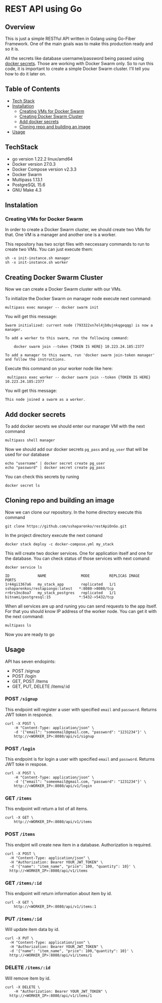 # REST API using Go

## Overview

This is just a simple RESTful API written in Golang using Go-Fiber Framework. One of the main goals was to make this production ready and so it is.

All the secrets like database username/password being passed using [docker secrets](https://docs.docker.com/engine/swarm/secrets/). Those are working with Docker Swarm only. So to run this code, it is important to create a simple Docker Swarm cluster. I'll tell you how to do it later on.

## Table of Contents

- [Tech Stack](#techstack)
- [Installation](#instalation)
  - [Creating VMs for Docker Swarm](#creating-vms-for-docker-swarm)
  - [Creating Docker Swarm Cluster](#creating-docker-swarm-cluster)
  - [Add docker secrets](#add-docker-secrets)
  - [Cloning repo and building an image](#cloning-repo-and-building-an-image)
- [Usage](#usage)

## TechStack

- go version 1.22.2 linux/amd64
- Docker version 27.0.3
- Docker Compose version v2.3.3
- Docker Swarm
- Multipass 1.13.1
- PostgreSQL 15.6
- GNU Make 4.3

## Instalation

### Creating VMs for Docker Swarm

In order to create a Docker Swarm cluster, we should create two VMs for that. One VM is a manager and another one is a worker.

This repository has two script files with neccessary commands to run to create two VMs. You can just execute them:

```shell
sh -x init-instance.sh manager
sh -x init-instance.sh worker
```

## Creating Docker Swarm Cluster

Now we can create a Docker Swarm cluster with our VMs.

To initialize the Docker Swarm on manager node execute next command:

```shell
multipass exec manager -- docker swarm init
```

You will get this message:

```shell
Swarm initialized: current node (793322xn7el4jb0ujnkqgeqqg) is now a manager.

To add a worker to this swarm, run the following command:

    docker swarm join --token {TOKEN IS HERE} 10.223.24.185:2377

To add a manager to this swarm, run 'docker swarm join-token manager' and follow the instructions.
```

Execute this command on your worker node like here:

```shell
 multipass exec worker -- docker swarm join --token {TOKEN IS HERE} 10.223.24.185:2377
```

You will get this message:

```shell
This node joined a swarm as a worker.
```

## Add docker secrets

To add docker secrets we should enter our manager VM with the next command

```shell
multipass shell manager
```

Now we should add our docker secrets `pg_pass` and `pg_user` that will be used for our database

```shell
echo "username" | docker secret create pg_user
echo "password" | docker secret create pg_pass
```

You can check this secrets by runing

```shell
docker secret ls
```

## Cloning repo and building an image

Now we can clone our repository. In the home directory execute this command

```shell
git clone https://github.com/sshaparenko/restApiOnGo.git
```

In the project directory execute the next comand

```shell
docker stack deploy -c docker-compose.yml my_stack
```

This will create two docker services. One for application itself and one for the database. You can check status of those services with next comand:

```shell
docker service ls
```

```shell
ID             NAME                MODE         REPLICAS IMAGE                             PORTS
1r44gi1367a6   my_stack_app        replicated   1/1        sshaparenkos/restapiongo:latest   *:8080->8080/tcp
rr6rs3nc8oa7   my_stack_postgres   replicated   1/1        bitnami/postgresql:15             *:5432->5432/tcp
```

When all services are up and runing you can send requests to the app itself. For that you should know IP address of the worker node. You can get it with the next command:

```shell
multipass ls
```

Now you are ready to go

## Usage

API has seven endopints:

- POST /signup
- POST /login
- GET, POST /items
- GET, PUT, DELETE /items/:id

### POST `/signup`

This endpoint will register a user with specified `email` and `password`. Returns JWT token in responce.

```shell
curl -X POST \
	-H "Content-Type: application/json" \
	-d '{"email": "someemail@gmail.com, "password": "1231234"}' \
	http://<WORKER_IP>:8080/api/v1/signup
```

### POST `/login`

This endpoint is for login a user with specified `email` and `password`. Returns JWT toke in respose.

```shell
curl -X POST \
	-H "Content-Type: application/json" \
	-d '{"email": "someemail@gmail.com, "password": "1231234"}' \
	http://<WORKER_IP>:8080/api/v1/login
```

### GET `/items`

This endpoint will return a list of all items.

```shell
curl -X GET \
	http://<WORKER_IP>:8080/api/v1/items
```

### POST `/items`

This endpint will create new item in a database. Authorization is required.

```shell
curl -X POST \
  -H "Content-Type: application/json" \
  -H "Authorization: Bearer YOUR_JWT_TOKEN" \
  -d '{"name": "item_name", "price": 100, "quantity": 10}' \
  http://<WORKER_IP>:8080/api/v1/items
```

### GET `/items/:id`

This endpoint will return information about item by id.

```shell
curl -X GET \
	http://<WORKER_IP>:8080/api/v1/items:1
```

### PUT `/items/:id`

Will update item data by id.

```shell
curl -X PUT \
  -H "Content-Type: application/json" \
  -H "Authorization: Bearer YOUR_JWT_TOKEN" \
  -d '{"name": "item_name", "price": 100,"quantity": 10}' \
  http://<WORKER_IP>:8080/api/v1/items/1
```

### DELETE `/items/:id`

Will remove item by id.

```shell
curl -X DELETE \
	-H "Authorization: Bearer YOUR_JWT_TOKEN" \
  http://<WORKER_IP>:8080/api/v1/items/1
```

